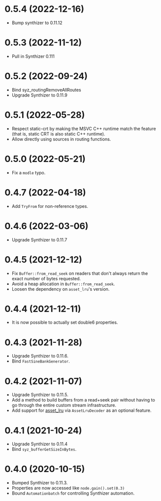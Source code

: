 # 0.5.4 (2022-12-16)

- Bump synthizer to 0.11.12

# 0.5.3 (2022-11-12)

- Pull in Synthizer 0.111

# 0.5.2 (2022-09-24)

- Bind syz_routingRemoveAllRoutes
- Upgrade Synthizer to 0.11.9

# 0.5.1 (2022-05-28)

- Respect static-crt by making the MSVC C++ runtime match the feature (that is, static CRT is also static C++ runtime).
- Allow directly using sources in routing functions.

# 0.5.0 (2022-05-21)

- Fix a `modle` typo.

# 0.4.7 (2022-04-18)

- Add `TryFrom` for non-reference types.

# 0.4.6 (2022-03-06)

- Upgrade Synthizer to 0.11.7

# 0.4.5 (2021-12-12)

- Fix `Buffer::from_read_seek` on readers that don't always return the exact number of bytes requested.
- Avoid a heap allocation in `Buffer::from_read_seek`.
- Loosen the dependency on `asset_lru`'s version.

# 0.4.4 (2021-12-11)

- It is now possible to actually set double6 properties.

# 0.4.3 (2021-11-28)

- Upgrade Synthizer to 0.11.6.
- Bind `FastSineBankGenerator`.

# 0.4.2 (2021-11-07)

- Upgrade Synthizer to 0.11.5.
- Add a method to build buffers from a read+seek pair without having to go through the entire custom stream
  infrastructure.
- Add support for [asset_lru](https://docs.rs/asset_lru) via `AssetLruDecoder` as an optional feature.

# 0.4.1 (2021-10-24)

- Upgrade Synthizer to 0.11.4
- Bind `syz_bufferGetSizeInBytes`.

# 0.4.0 (2020-10-15)

- Bumped Synthizer to 0.11.3.
- Properties are now accessed like `node.gain().set(0.3)`
- Bound `Automationbatch` for controlling Synthizer automation.
